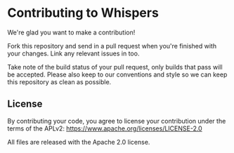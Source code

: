# Contributing to Whispers
 
We're glad you want to make a contribution!
 
Fork this repository and send in a pull request when you're finished with your changes. Link any relevant issues in too.
 
Take note of the build status of your pull request, only builds that pass will be accepted. Please also keep to our conventions and style so we can keep this repository as clean as possible.
 
## License
 
By contributing your code, you agree to license your contribution under the terms of the APLv2: https://www.apache.org/licenses/LICENSE-2.0
 
All files are released with the Apache 2.0 license.
